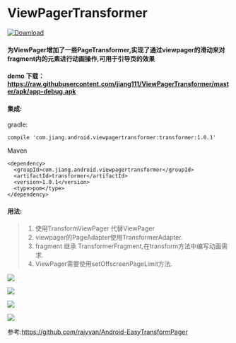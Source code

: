 # ViewPagerTransformer

[ ![Download](https://api.bintray.com/packages/yuesong/maven/ViewPagerTransformer/images/download.svg) ](https://bintray.com/yuesong/maven/ViewPagerTransformer/_latestVersion)


####  为ViewPager增加了一些PageTransformer,实现了通过viewpager的滑动来对fragment内的元素进行动画操作,可用于引导页的效果

#### demo 下载：https://raw.githubusercontent.com/jiang111/ViewPagerTransformer/master/apk/app-debug.apk

#### 集成:

gradle:
```
compile 'com.jiang.android.viewpagertransformer:transformer:1.0.1'

```

Maven
```
<dependency>
  <groupId>com.jiang.android.viewpagertransformer</groupId>
  <artifactId>transformer</artifactId>
  <version>1.0.1</version>
  <type>pom</type>
</dependency>

```

#### 用法:

>1. 使用TransformViewPager 代替ViewPager
>2. viewpager的PageAdapter使用TransformerAdapter.
>3. fragment 继承 TransformerFragment,在transform方法中编写动画需求.
>4. ViewPager需要使用setOffscreenPageLimit方法.

![](https://raw.githubusercontent.com/jiang111/ViewPagerTransformer/master/art/7.gif)

![](https://raw.githubusercontent.com/jiang111/ViewPagerTransformer/master/art/4.gif)

![](https://raw.githubusercontent.com/jiang111/ViewPagerTransformer/master/art/5.gif)

![](https://raw.githubusercontent.com/jiang111/ViewPagerTransformer/master/art/6.gif)




参考:https://github.com/rajyvan/Android-EasyTransformPager
